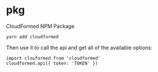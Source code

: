 # pkg
CloudFormed NPM Package

```
yarn add cloudformed
```

Then use it to call the api and get all of the available options:
```
import clouformed from 'cloudformed'
cloudformed.api({ token: 'TOKEN' })
```
